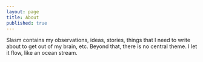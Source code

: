 ```yaml
---
layout: page
title: About
published: true
---
```


Slasm contains my observations, ideas, stories, things that I need to write about to get out of my brain, etc. Beyond that, there is no central theme. I let it flow, like an ocean stream.
